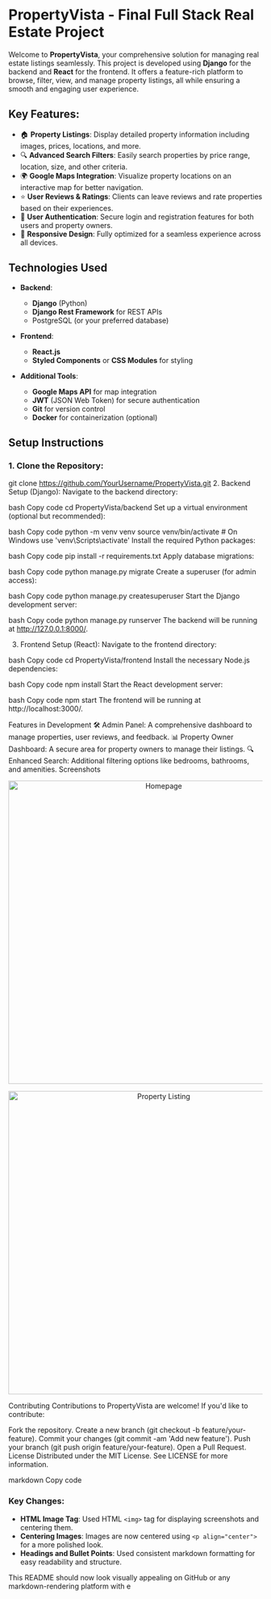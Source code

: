 

# **PropertyVista** - Final Full Stack Real Estate Project

Welcome to **PropertyVista**, your comprehensive solution for managing real estate listings seamlessly. This project is developed using **Django** for the backend and **React** for the frontend. It offers a feature-rich platform to browse, filter, view, and manage property listings, all while ensuring a smooth and engaging user experience.

## **Key Features:**

- 🏠 **Property Listings**: Display detailed property information including images, prices, locations, and more.
- 🔍 **Advanced Search Filters**: Easily search properties by price range, location, size, and other criteria.
- 🌍 **Google Maps Integration**: Visualize property locations on an interactive map for better navigation.
- ⭐ **User Reviews & Ratings**: Clients can leave reviews and rate properties based on their experiences.
- 🔐 **User Authentication**: Secure login and registration features for both users and property owners.
- 📱 **Responsive Design**: Fully optimized for a seamless experience across all devices.

## **Technologies Used**

- **Backend**: 
  - **Django** (Python)
  - **Django Rest Framework** for REST APIs
  - PostgreSQL (or your preferred database)

- **Frontend**: 
  - **React.js**
  - **Styled Components** or **CSS Modules** for styling

- **Additional Tools**:
  - **Google Maps API** for map integration
  - **JWT** (JSON Web Token) for secure authentication
  - **Git** for version control
  - **Docker** for containerization (optional)

## **Setup Instructions**

### 1. Clone the Repository:

git clone https://github.com/YourUsername/PropertyVista.git
2. Backend Setup (Django):
Navigate to the backend directory:

bash
Copy code
cd PropertyVista/backend
Set up a virtual environment (optional but recommended):

bash
Copy code
python -m venv venv
source venv/bin/activate  # On Windows use 'venv\Scripts\activate'
Install the required Python packages:

bash
Copy code
pip install -r requirements.txt
Apply database migrations:

bash
Copy code
python manage.py migrate
Create a superuser (for admin access):

bash
Copy code
python manage.py createsuperuser
Start the Django development server:

bash
Copy code
python manage.py runserver
The backend will be running at http://127.0.0.1:8000/.

3. Frontend Setup (React):
Navigate to the frontend directory:

bash
Copy code
cd PropertyVista/frontend
Install the necessary Node.js dependencies:

bash
Copy code
npm install
Start the React development server:

bash
Copy code
npm start
The frontend will be running at http://localhost:3000/.

Features in Development
🛠️ Admin Panel: A comprehensive dashboard to manage properties, user reviews, and feedback.
📊 Property Owner Dashboard: A secure area for property owners to manage their listings.
🔍 Enhanced Search: Additional filtering options like bedrooms, bathrooms, and amenities.
Screenshots
<p align="center"> <img src="./assets/images/homepage.jpg" alt="Homepage" width="600"/> </p> <p align="center"> <img src="./assets/images/listing.jpg" alt="Property Listing" width="600"/> </p>
Contributing
Contributions to PropertyVista are welcome! If you'd like to contribute:

Fork the repository.
Create a new branch (git checkout -b feature/your-feature).
Commit your changes (git commit -am 'Add new feature').
Push your branch (git push origin feature/your-feature).
Open a Pull Request.
License
Distributed under the MIT License. See LICENSE for more information.

markdown
Copy code

### Key Changes:
- **HTML Image Tag**: Used HTML `<img>` tag for displaying screenshots and centering them.
- **Centering Images**: Images are now centered using `<p align="center">` for a more polished look.
- **Headings and Bullet Points**: Used consistent markdown formatting for easy readability and structure.

This README should now look visually appealing on GitHub or any markdown-rendering platform with e
